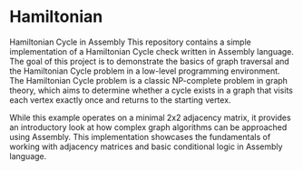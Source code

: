 # Hamiltonian
Hamiltonian Cycle in Assembly
This repository contains a simple implementation of a Hamiltonian Cycle check written in Assembly language. The goal of this project is to demonstrate the basics of graph traversal and the Hamiltonian Cycle problem in a low-level programming environment. The Hamiltonian Cycle problem is a classic NP-complete problem in graph theory, which aims to determine whether a cycle exists in a graph that visits each vertex exactly once and returns to the starting vertex.

While this example operates on a minimal 2x2 adjacency matrix, it provides an introductory look at how complex graph algorithms can be approached using Assembly. This implementation showcases the fundamentals of working with adjacency matrices and basic conditional logic in Assembly language.
